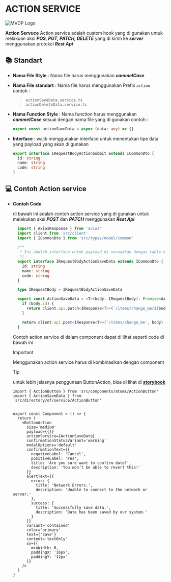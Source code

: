 # ACTION SERVICE

![MVDP Logo](https://static.wixstatic.com/media/eb21c1_0189d0cb1beb4ff0b9597d59abdebfac~mv2.png/v1/fill/w_201,h_58,al_c,q_85,usm_0.66_1.00_0.01,enc_auto/Machine%20Vision.png)

**Action Servuce** Action service adalah custom hook yang di gunakan untuk melakuan aksi ***POS, PUT, PATCH, DELETE*** yang di kirim ke ***server*** menggunakan protokol ***Rest Api***

## 📚 Standart

- **Nama File Style** : Nama file harus menggunakan ***cammelCase***
- **Nama File standart** : Nama file harus menggunakan Prefix `action` contoh :
  > `actionSaveData.service.ts` \
  > `actionDeleteData.service.ts`
- **Nama Function Style** : Nama function harus menggunakan ***cammelCase*** sesuai dengan nama file yang di gunakan contoh :

  ```ts
  export const actionSaveData = async (data: any) => {}
  ```

- **Interface** : wajib menggunakan interface untuk menentukan tipe data yang payload yang akan di gunakan

  ```ts
  export interface IRequestBodyActionSubmit extends ICommonDto {
    id: string
    name: string
    code: string
  }
  ```

## 💻 Contoh Action service

- **Contoh Code**
  
  di bawah ini adalah contoh action service yang di gunakan untuk melakukan aksi ***POST*** dan ***PATCH*** menggunakan ***Rest Api***

  ```ts
    import { AxiosResponse } from 'axios'
    import client from 'src/client'
    import { ICommonDto } from 'src/types/model/common'

    /**
     * Ini adalah interface untuk payload di sesuaikan dengan table nya
     */
    export interface IRequestBodyActionSaveData extends ICommonDto {
      id: string
      name: string
      code: string
    }

    type IRequestBody = IRequestBodyActionSaveData

    export const ActionSaveData = <T>(body: IRequestBody): Promise<AxiosResponse<any<T>>> => {
      if (body.id) {
        return client.api.patch<IResponse<T>>(`/items/change_me/${body.id}`, body)
      }

      return client.api.post<IResponse<T>>('/items/change_me', body)
    }
  ```

  Contoh action service di dalam component dapat di lihat seperti code di bawah ini
  > [!IMPORTANT]
  > Menggunakan action service harus di kombinasikan dengan component 
   
  > [!TIP]
  > untuk lebih jelasnya penggunaan ButtonAction, bisa di lihat di [**storybook**](https://storybook-dev.mvtool.machinevision.global/)
  
  ```tsx
  import { ActionButton } from 'src/components/atoms/ActionButton'
  import { ActionSaveData } from 'src/directory/of/service/ActionButton'


  export const Component = () => {
    return (
      <ButtonAction
        size='medium'
        payload={{}}
        actionService={ActionSaveData}
        confirmationStatusVariant='warning'
        modalOptions='default'
        confirmationText={{
          negativeLabel: 'Cancel',
          positiveLabel: 'Yes',
          title: 'Are you sure want to confirm date?',
          description: 'You won’t be able to revert this!'
        }}
        alertText={{
          error: {
            title: 'Network Errors.',
            description: 'Unable to connect to the network or server.'
          },
          success: {
            title: 'Successfully save data.',
            description: 'Date has been saved by our system.'
          }
        }}
        variant='contained'
        color='primary'
        text={'Save'}
        content='textOnly'
        sx={{
          minWidth: 0,
          paddingX: '16px',
          paddingY: '12px'
        }}
      />
    )
  }
  ```

